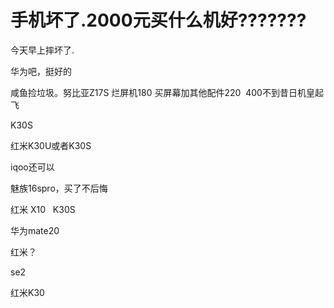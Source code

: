 # 手机坏了.2000元买什么机好???????


今天早上摔坏了.

华为吧，挺好的

咸鱼捡垃圾。努比亚Z17S 烂屏机180 买屏幕加其他配件220&nbsp;&nbsp;400不到昔日机皇起飞

K30S<img id="aimg_deAXB" onclick="zoom(this, this.src, 0, 0, 0)" class="zoom" src="https://cdn.jsdelivr.net/gh/hishis/forum-master/public/images/patch.gif" onmouseover="img_onmouseoverfunc(this)" onload="thumbImg(this)" border="0" alt="" />

红米K30U或者K30S

iqoo还可以

魅族16spro，买了不后悔

红米 X10&nbsp; &nbsp;K30S

华为mate20

红米？

se2

红米K30 
